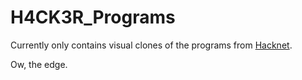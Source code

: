 # H4CK3R_Programs

Currently only contains visual clones of the programs from [Hacknet](https://hacknet-os.com/).

Ow, the edge.
